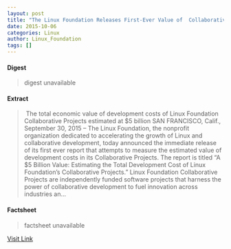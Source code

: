 ```yaml
---
layout: post
title: "The Linux Foundation Releases First-Ever Value of  Collaborative Development Report"
date: 2015-10-06
categories: Linux
author: Linux_Foundation
tags: []
---
```



#### Digest
>digest unavailable

#### Extract
>&nbsp;The total economic value of development costs of Linux Foundation Collaborative Projects estimated at $5 billion SAN FRANCISCO, Calif., September 30, 2015 – The Linux Foundation, the nonprofit organization dedicated to accelerating the growth of Linux and collaborative development, today announced the immediate release of its first ever report that attempts to measure the estimated value of development costs in its Collaborative Projects. The report is titled “A $5 Billion Value: Estimating the Total Development Cost of Linux Foundation’s Collaborative Projects.” Linux Foundation Collaborative Projects are independently funded software projects that harness the power of collaborative development to fuel innovation across industries an...

#### Factsheet
>factsheet unavailable

[Visit Link](http://www.linuxfoundation.org/news-media/announcements/2015/09/linux-foundation-releases-first-ever-value-collaborative)



